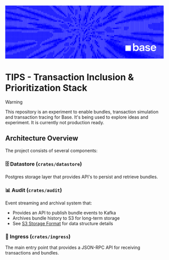![Base](./docs/logo.png)

# TIPS - Transaction Inclusion & Prioritization Stack

> [!WARNING]
> This repository is an experiment to enable bundles, transaction simulation and transaction tracing for Base. 
> It's being used to explore ideas and experiment. It is currently not production ready.

## Architecture Overview

The project consists of several components:

### 🗄️ Datastore (`crates/datastore`)
Postgres storage layer that provides API's to persist and retrieve bundles.

### 📊 Audit (`crates/audit`)
Event streaming and archival system that:
- Provides an API to publish bundle events to Kafka
- Archives bundle history to S3 for long-term storage
- See [S3 Storage Format](docs/AUDIT_S3_FORMAT.md) for data structure details

### 🔌 Ingress (`crates/ingress`)
The main entry point that provides a JSON-RPC API for receiving transactions and bundles.
